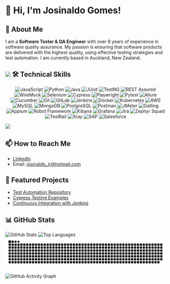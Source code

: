 # 👋 Hi, I'm Josinaldo Gomes!

## 🚀 About Me
I am a **Software Tester & QA Engineer** with over 8 years of experience in software quality assurance. My passion is ensuring that software products are delivered with the highest quality, using effective testing strategies and test automation. I am currently based in Auckland, New Zealand.

## <img src="https://media2.giphy.com/media/QssGEmpkyEOhBCb7e1/giphy.gif?cid=ecf05e47a0n3gi1bfqntqmob8g9aid1oyj2wr3ds3mg700bl&rid=giphy.gif" width="25"><b> 🛠️ Technical Skills </b>

<p align="center">
  <!-- Linguagens -->
  <img src="https://img.shields.io/badge/JavaScript-F7DF1E?style=for-the-badge&logo=javascript&logoColor=black" alt="JavaScript" />
  <img src="https://img.shields.io/badge/Python-3776AB?style=for-the-badge&logo=python&logoColor=white" alt="Python" />
  <img src="https://img.shields.io/badge/Java-ED8B00?style=for-the-badge&logo=openjdk&logoColor=white" alt="Java" />
  

  <!-- Testes -->
  <img src="https://img.shields.io/badge/JUnit-25A162?style=for-the-badge&logo=junit5&logoColor=white" alt="JUnit" />
  <img src="https://img.shields.io/badge/TestNG-8C4A7A?style=for-the-badge&logo=testng&logoColor=white" alt="TestNG" />
  <img src="https://img.shields.io/badge/REST_Assured-FF5733?style=for-the-badge&logo=rest-assured&logoColor=white" alt="REST Assured" />
  <img src="https://img.shields.io/badge/WireMock-00AA88?style=for-the-badge&logo=wiremock&logoColor=white" alt="WireMock" />
  <img src="https://img.shields.io/badge/Selenium-43B02A?style=for-the-badge&logo=selenium&logoColor=white" alt="Selenium" />
  <img src="https://img.shields.io/badge/Cypress-17202C?style=for-the-badge&logo=cypress&logoColor=white" alt="Cypress" />
  <img src="https://img.shields.io/badge/Playwright-45BA4B?style=for-the-badge&logo=playwright&logoColor=white" alt="Playwright" />
  <img src="https://img.shields.io/badge/Pytest-0A9EDC?style=for-the-badge&logo=pytest&logoColor=white" alt="Pytest" />
  <img src="https://img.shields.io/badge/Allure_Report-FF3366?style=for-the-badge&logo=allure&logoColor=white" alt="Allure" />
  <img src="https://img.shields.io/badge/Cucumber-23D96C?style=for-the-badge&logo=cucumber&logoColor=white" alt="Cucumber" />

  <!-- Version Control -->
  <img src="https://img.shields.io/badge/Git-F05032?style=for-the-badge&logo=git&logoColor=white" alt="Git" />
  <img src="https://img.shields.io/badge/GitLab-FC6D26?style=for-the-badge&logo=gitlab&logoColor=white" alt="GitLab" />

  <!-- DevOps & Cloud -->
  <img src="https://img.shields.io/badge/Jenkins-D24939?style=for-the-badge&logo=jenkins&logoColor=white" alt="Jenkins" />
  <img src="https://img.shields.io/badge/Docker-2496ED?style=for-the-badge&logo=docker&logoColor=white" alt="Docker" />
  <img src="https://img.shields.io/badge/Kubernetes-326CE5?style=for-the-badge&logo=kubernetes&logoColor=white" alt="Kubernetes" />
  <img src="https://img.shields.io/badge/AWS-232F3E?style=for-the-badge&logo=amazon-aws&logoColor=white" alt="AWS" />

  <!-- Bancos de Dados -->
  <img src="https://img.shields.io/badge/MySQL-4479A1?style=for-the-badge&logo=mysql&logoColor=white" alt="MySQL" />
  <img src="https://img.shields.io/badge/MongoDB-47A248?style=for-the-badge&logo=mongodb&logoColor=white" alt="MongoDB" />
  <img src="https://img.shields.io/badge/PostgreSQL-336791?style=for-the-badge&logo=postgresql&logoColor=white" alt="PostgreSQL" />

  <!-- Ferramentas QA -->
  <img src="https://img.shields.io/badge/Postman-FF6C37?style=for-the-badge&logo=postman&logoColor=white" alt="Postman" />
  <img src="https://img.shields.io/badge/JMeter-D22128?style=for-the-badge&logo=apache-jmeter&logoColor=white" alt="JMeter" />
  <img src="https://img.shields.io/badge/Gatling-FF9E2A?style=for-the-badge&logo=gatling&logoColor=white" alt="Gatling" />
  <img src="https://img.shields.io/badge/Appium-1D1D1D?style=for-the-badge&logo=appium&logoColor=white" alt="Appium" />
  <img src="https://img.shields.io/badge/Robot_Framework-00AA88?style=for-the-badge&logo=robot-framework&logoColor=white" alt="Robot Framework" />

  <!-- Monitoramento -->
  <img src="https://img.shields.io/badge/Kibana-005571?style=for-the-badge&logo=kibana&logoColor=white" alt="Kibana" />
  <img src="https://img.shields.io/badge/Grafana-F46800?style=for-the-badge&logo=grafana&logoColor=white" alt="Grafana" />

  <!-- Ferramentas Corporativas -->
  <img src="https://img.shields.io/badge/Jira-0052CC?style=for-the-badge&logo=jira&logoColor=white" alt="Jira" />
  <img src="https://img.shields.io/badge/Zephyr_Squad-00AA88?style=for-the-badge&logo=zephyr&logoColor=white" alt="Zephyr Squad" />
  <img src="https://img.shields.io/badge/TestRail-00AA88?style=for-the-badge&logo=testrail&logoColor=white" alt="TestRail" />
  <img src="https://img.shields.io/badge/Xray-00AA88?style=for-the-badge&logo=xray&logoColor=white" alt="Xray" />
  <img src="https://img.shields.io/badge/SAP-0FAAFF?style=for-the-badge&logo=sap&logoColor=white" alt="SAP" />
  <img src="https://img.shields.io/badge/Salesforce-00A1E0?style=for-the-badge&logo=salesforce&logoColor=white" alt="Salesforce" />
  
  
</p>

<img src="https://www.animatedimages.org/data/media/562/animated-line-image-0184.gif" width="1920"/>



<!-- Contacts -->
## 📫 How to Reach Me
- [LinkedIn](https://www.linkedin.com/in/josinaldo-junior/)
- Email: josinaldo_jr@hotmail.com



<!-- Projects -->
## 🌟 Featured Projects

- [Test Automation Repository](https://github.com/JosinaldoGJunior/automacao-testes)
- [Cypress Testing Examples](https://github.com/JosinaldoGJunior/cypress-examples)
- [Continuous Integration with Jenkins](https://github.com/JosinaldoGJunior/jenkins-ci)


<!-- GitHub Stats -->
<h2 align="left">📊 GitHub Stats</h2>
<p align="left">
  <img src="https://github-readme-stats.vercel.app/api?username=JosinaldoGJunior&show_icons=true&theme=radical" alt="GitHub Stats" />
  <img src="https://github-readme-stats.vercel.app/api/top-langs/?username=JosinaldoGJunior&layout=compact&theme=radical" alt="Top Languages" />
  <img src="https://raw.githubusercontent.com/platane/snk/output/github-contribution-grid-snake.svg" alt="Snake Game" />
  <img src="https://github-readme-activity-graph.vercel.app/graph?username=JosinaldoGJunior&theme=merko" alt="GitHub Activity Graph" />
</p>


